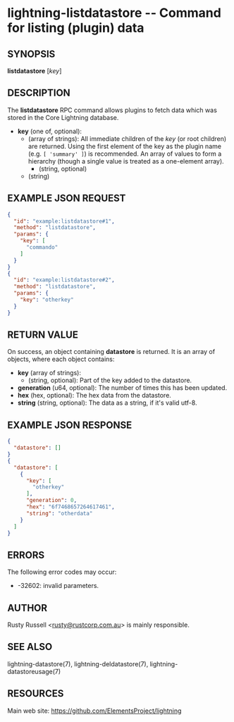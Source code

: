 lightning-listdatastore -- Command for listing (plugin) data
============================================================

SYNOPSIS
--------

**listdatastore** [*key*] 

DESCRIPTION
-----------

The **listdatastore** RPC command allows plugins to fetch data which was stored in the Core Lightning database.

- **key** (one of, optional):
  - (array of strings): All immediate children of the *key* (or root children) are returned.
    Using the first element of the key as the plugin name (e.g. `[ 'summary' ]`) is recommended.
    An array of values to form a hierarchy (though a single value is treated as a one-element array).
    - (string, optional)
  - (string)

EXAMPLE JSON REQUEST
--------------------

```json
{
  "id": "example:listdatastore#1",
  "method": "listdatastore",
  "params": {
    "key": [
      "commando"
    ]
  }
}
{
  "id": "example:listdatastore#2",
  "method": "listdatastore",
  "params": {
    "key": "otherkey"
  }
}
```

RETURN VALUE
------------

On success, an object containing **datastore** is returned. It is an array of objects, where each object contains:

- **key** (array of strings):
  - (string, optional): Part of the key added to the datastore.
- **generation** (u64, optional): The number of times this has been updated.
- **hex** (hex, optional): The hex data from the datastore.
- **string** (string, optional): The data as a string, if it's valid utf-8.

EXAMPLE JSON RESPONSE
---------------------

```json
{
  "datastore": []
}
{
  "datastore": [
    {
      "key": [
        "otherkey"
      ],
      "generation": 0,
      "hex": "6f7468657264617461",
      "string": "otherdata"
    }
  ]
}
```

ERRORS
------

The following error codes may occur:

- -32602: invalid parameters.

AUTHOR
------

Rusty Russell <<rusty@rustcorp.com.au>> is mainly responsible.

SEE ALSO
--------

lightning-datastore(7), lightning-deldatastore(7), lightning-datastoreusage(7)

RESOURCES
---------

Main web site: <https://github.com/ElementsProject/lightning>
